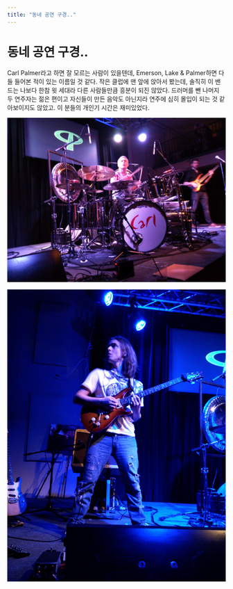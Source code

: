 ```yaml
---
title: "동네 공연 구경.."
---
```

# 동네 공연 구경..

Carl Palmer라고 하면 잘 모르는 사람이 있을텐데, Emerson, Lake &amp; Palmer하면 다들 들어본 적이 있는 이름일 것 같다.
작은 클럽에 맨 앞에 앉아서 봤는데, 솔직히 이 밴드는 나보다 한참 윗 세대라 다른 사람들만큼 흥분이 되진 않았다. 
드러머를 뺀 나머지 두 연주자는 젊은 편이고 자신들이 만든 음악도 아닌지라 연주에 심히 몰입이 되는 것 같아보이지도 않았고. 이 분들의 개인기 시간은 재미있었다.




![image](/assets/images/902f1666eec60f3dfad2d00b0b673972.jpg)



![image](/assets/images/a8cdedc29e963bebf23242220a230008.jpg)








